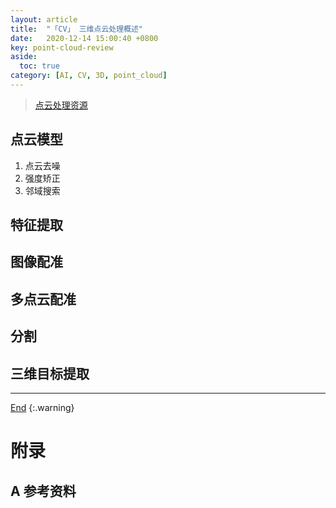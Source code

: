 ```yaml
---
layout: article
title:  "「CV」 三维点云处理概述"
date:   2020-12-14 15:00:40 +0800
key: point-cloud-review
aside:
  toc: true
category: [AI, CV, 3D, point_cloud]
---
```

<span id='head'></span>  

>[点云处理资源](/ai/cv/3d/point_cloud/2019/03/29/foundation.html)

<!--more-->

## 点云模型
1. 点云去噪     
1. 强度矫正    
1. 邻域搜索    

## 特征提取

## 图像配准    
## 多点云配准
## 分割
## 三维目标提取


-------------------  
[End](#head)
{:.warning}  



# 附录
## A 参考资料

